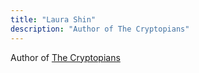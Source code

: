 ```yaml
---
title: "Laura Shin"
description: "Author of The Cryptopians"
---
```


Author of [The Cryptopians](https://www.amazon.ca/Cryptopians-Idealism-Greed-Making-Cryptocurrency/dp/1541763017/)
